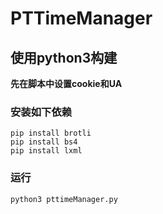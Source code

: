 # PTTimeManager

## 使用python3构建

**先在脚本中设置cookie和UA**

### 安装如下依赖
```
pip install brotli
pip install bs4
pip install lxml
```
### 运行
```
python3 pttimeManager.py
```
